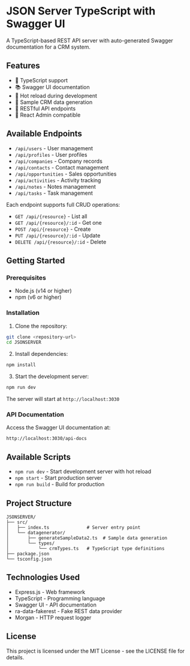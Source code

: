 # JSON Server TypeScript with Swagger UI

A TypeScript-based REST API server with auto-generated Swagger documentation for a CRM system.

## Features

- 🚀 TypeScript support
- 📚 Swagger UI documentation
- 🔄 Hot reload during development
- 💾 Sample CRM data generation
- 🔌 RESTful API endpoints
- 🎯 React Admin compatible

## Available Endpoints

- `/api/users` - User management
- `/api/profiles` - User profiles
- `/api/companies` - Company records
- `/api/contacts` - Contact management
- `/api/opportunities` - Sales opportunities
- `/api/activities` - Activity tracking
- `/api/notes` - Notes management
- `/api/tasks` - Task management

Each endpoint supports full CRUD operations:
- `GET /api/{resource}` - List all
- `GET /api/{resource}/:id` - Get one
- `POST /api/{resource}` - Create
- `PUT /api/{resource}/:id` - Update
- `DELETE /api/{resource}/:id` - Delete

## Getting Started

### Prerequisites

- Node.js (v14 or higher)
- npm (v6 or higher)

### Installation

1. Clone the repository:
```bash
git clone <repository-url>
cd JSONSERVER
```

2. Install dependencies:
```bash
npm install
```

3. Start the development server:
```bash
npm run dev
```

The server will start at `http://localhost:3030`

### API Documentation

Access the Swagger UI documentation at:
```
http://localhost:3030/api-docs
```

## Available Scripts

- `npm run dev` - Start development server with hot reload
- `npm start` - Start production server
- `npm run build` - Build for production

## Project Structure

```
JSONSERVER/
├── src/
│   ├── index.ts              # Server entry point
│   └── datagenerator/
│       ├── generateSampleData2.ts  # Sample data generation
│       └── types/
│           └── crmTypes.ts   # TypeScript type definitions
├── package.json
└── tsconfig.json
```

## Technologies Used

- Express.js - Web framework
- TypeScript - Programming language
- Swagger UI - API documentation
- ra-data-fakerest - Fake REST data provider
- Morgan - HTTP request logger

## License

This project is licensed under the MIT License - see the LICENSE file for details.